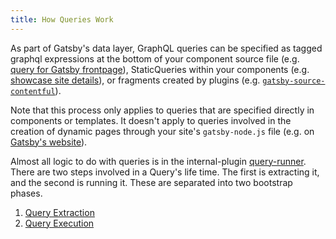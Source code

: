 ```yaml
---
title: How Queries Work
---
```


As part of Gatsby's data layer, GraphQL queries can be specified as tagged graphql expressions at the bottom of your component source file (e.g. [query for Gatsby frontpage](https://github.com/gatsbyjs/gatsby/blob/master/www/src/pages/index.js#L165)), StaticQueries within your components (e.g. [showcase site details](https://github.com/gatsbyjs/gatsby/blob/master/www/src/components/showcase-details.js#L103)), or fragments created by plugins (e.g. [`gatsby-source-contentful`](https://github.com/gatsbyjs/gatsby/blob/master/packages/gatsby-source-contentful/src/fragments.js)).

Note that this process only applies to queries that are specified directly in components or templates. It doesn't apply to queries involved in the creation of dynamic pages through your site's `gatsby-node.js` file (e.g. on [Gatsby's website](https://github.com/gatsbyjs/gatsby/blob/master/www/gatsby-node.js#L165)).

Almost all logic to do with queries is in the internal-plugin [query-runner](https://github.com/gatsbyjs/gatsby/tree/master/packages/gatsby/src/internal-plugins/query-runner). There are two steps involved in a Query's life time. The first is extracting it, and the second is running it. These are separated into two bootstrap phases.

1. [Query Extraction](/docs/query-extraction/)
2. [Query Execution](/docs/query-execution/)
